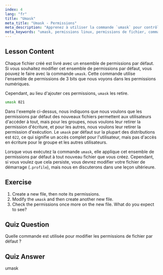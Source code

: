 ```yaml
---
index: 4
lang: "fr"
title: "Umask"
meta_title: "Umask - Permissions"
meta_description: "Apprenez à utiliser la commande `umask` pour contrôler les permissions de fichier par défaut sous Linux. Comprenez les permissions numériques et gérez facilement l'accès aux nouveaux fichiers."
meta_keywords: "umask, permissions linux, permissions de fichier, commandes linux, linux débutant, tutoriel linux, permissions par défaut"
---
```


## Lesson Content

Chaque fichier créé est livré avec un ensemble de permissions par défaut. Si vous souhaitez modifier cet ensemble de permissions par défaut, vous pouvez le faire avec la commande `umask`. Cette commande utilise l'ensemble de permissions de 3 bits que nous voyons dans les permissions numériques.

Cependant, au lieu d'ajouter ces permissions, `umask` les retire.

```bash
umask 021
```

Dans l'exemple ci-dessus, nous indiquons que nous voulons que les permissions par défaut des nouveaux fichiers permettent aux utilisateurs d'accéder à tout, mais pour les groupes, nous voulons leur retirer la permission d'écriture, et pour les autres, nous voulons leur retirer la permission d'exécution. Le `umask` par défaut sur la plupart des distributions est `022`, ce qui signifie un accès complet pour l'utilisateur, mais pas d'accès en écriture pour le groupe et les autres utilisateurs.

Lorsque vous exécutez la commande `umask`, elle applique cet ensemble de permissions par défaut à tout nouveau fichier que vous créez. Cependant, si vous voulez que cela persiste, vous devrez modifier votre fichier de démarrage (`.profile`), mais nous en discuterons dans une leçon ultérieure.

## Exercise

1. Create a new file, then note its permissions.
2. Modify the `umask` and then create another new file.
3. Check the permissions once more on the new file. What do you expect to see?

## Quiz Question

Quelle commande est utilisée pour modifier les permissions de fichier par défaut ?

## Quiz Answer

umask
